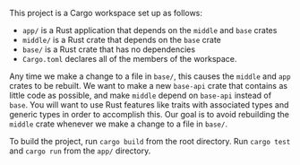 This project is a Cargo workspace set up as follows:

* `app/` is a Rust application that depends on the `middle` and `base` crates
* `middle/` is a Rust crate that depends on the `base` crate
* `base/` is a Rust crate that has no dependencies
* `Cargo.toml` declares all of the members of the workspace.

Any time we make a change to a file in `base/`, this causes the `middle` and `app`
crates to be rebuilt. We want to make a new `base-api` crate that contains as little
code as possible, and make `middle` depend on `base-api` instead of `base`. You will
want to use Rust features like traits with associated types and generic types in order
to accomplish this. Our goal is to avoid rebuilding the `middle` crate whenever we make
a change to a file in `base/`.

To build the project, run `cargo build` from the root directory. Run `cargo test` and
`cargo run` from the `app/` directory.